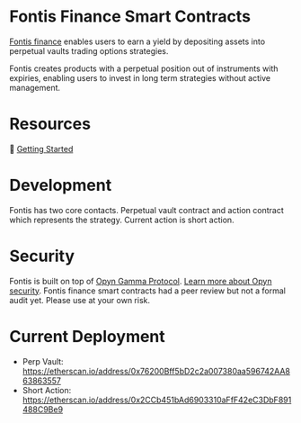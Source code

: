 # Fontis Finance Smart Contracts 
[Fontis finance](https://fontis.finance/) enables users to earn a yield by depositing assets into perpetual vaults trading options strategies.

Fontis creates products with a perpetual position out of instruments with expiries, enabling users to invest in long term strategies without active management.

# Resources
📕 [Getting Started](https://app.gitbook.com/@fontis/s/fontis/)

# Development 
Fontis has two core contacts. Perpetual vault contract and action contract which represents the strategy. Current action is short action. 

# Security 
Fontis is built on top of [Opyn Gamma Protocol](https://www.opyn.co/). [Learn more about Opyn security](https://opyn.gitbook.io/opyn/get-started/security). Fontis finance smart contracts had a peer review but not a formal audit yet. Please use at your own risk.

# Current Deployment 
- Perp Vault: https://etherscan.io/address/0x76200Bff5bD2c2a007380aa596742AA863863557
- Short Action: https://etherscan.io/address/0x2CCb451bAd6903310aFfF42eC3DbF891488C9Be9
